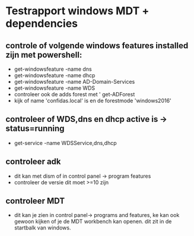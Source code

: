 # Testrapport windows MDT + dependencies

## controle of volgende windows features installed zijn  met powershell: 
* get-windowsfeature -name dns 
* get-windowsfeature -name dhcp
* get-windowsfeature -name AD-Domain-Services
* get-windowsfeature -name WDS
* controleer ook de adds forest met ' get-ADForest
* kijk of name 'confidas.local' is en de forestmode 'windows2016' 
## controleer of WDS,dns en dhcp active is -> status=running
* get-service -name WDSService,dns,dhcp
## controleer adk 
* dit kan met dism of in control panel -> program features
* controleer de versie dit moet >=10 zijn

## controleer MDT 
* dit kan je zien in control panel-> programs and features, ke kan ook gewoon kijken of je de MDT workbench kan openen. dit zit in de startbalk van windows.


